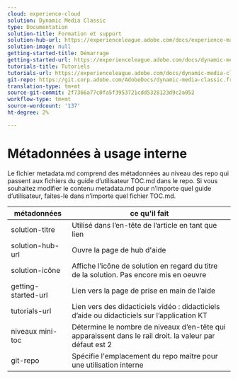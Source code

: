 ```yaml
---
cloud: experience-cloud
solution: Dynamic Media Classic
type: Documentation
solution-title: Formation et support
solution-hub-url: https://experienceleague.adobe.com/docs/experience-manager-cloud-service.html#guides
solution-image: null
getting-started-title: Démarrage
getting-started-url: https://experienceleague.adobe.com/docs/dynamic-media-classic/using/getting-started/dmc-platform-overview.html#workflow-process
tutorials-title: Tutoriels
tutorials-url: https://experienceleague.adobe.com/docs/dynamic-media-classic/using/intro/training-videos.html#intro
git-repo: https://git.corp.adobe.com/AdobeDocs/dynamic-media-classic.fr-FR
translation-type: tm+mt
source-git-commit: 2f7366a77c0fa5f3953721cdd5328123d9c2a052
workflow-type: tm+mt
source-wordcount: '137'
ht-degree: 2%

---
```



# Métadonnées à usage interne

Le fichier metadata.md comprend des métadonnées au niveau des repo qui passent aux fichiers du guide d’utilisateur TOC.md dans le repo. Si vous souhaitez modifier le contenu metadata.md pour n’importe quel guide d’utilisateur, faites-le dans n’importe quel fichier TOC.md.

| métadonnées | ce qu&#39;il fait |
|--- |--- |
| solution-titre | Utilisé dans l’en-tête de l’article en tant que lien |
| solution-hub-url | Ouvre la page de hub d&#39;aide |
| solution-icône | Affiche l’icône de solution en regard du titre de la solution. Pas encore mis en oeuvre |
| getting-started-url | Lien vers la page de prise en main de l’aide |
| tutorials-url | Lien vers des didacticiels vidéo : didacticiels d’aide ou didacticiels sur l’application KT |
| niveaux mini-toc | Détermine le nombre de niveaux d’en-tête qui apparaissent dans le rail droit. la valeur par défaut est 2 |
| git-repo | Spécifie l&#39;emplacement du repo maître pour une utilisation interne |
